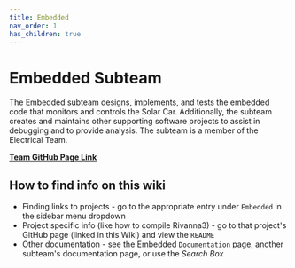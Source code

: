 ```yaml
---
title: Embedded
nav_order: 1
has_children: true
---
```


# Embedded Subteam

The Embedded subteam designs, implements, and tests the embedded code that monitors and controls the Solar Car. Additionally, the subteam creates and maintains other supporting software projects to assist in debugging and to provide analysis. The subteam is a member of the Electrical Team. 

**[Team GitHub Page Link](https://github.com/solarcaratuva)**

## How to find info on this wiki
- Finding links to projects - go to the appropriate entry under `Embedded` in the sidebar menu dropdown
- Project specific info (like how to compile Rivanna3) - go to that project's GitHub page (linked in this Wiki) and view the `README`
- Other documentation - see the Embedded `Documentation` page, another subteam's documentation page, or use the *Search Box*
